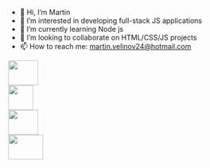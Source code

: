 - 👋 Hi, I’m Martin
- 👀 I’m interested in developing full-stack JS applications
- 🌱 I’m currently learning Node js
- 💞️ I’m looking to collaborate on HTML/CSS/JS projects
- 📫 How to reach me: martin.velinov24@hotmail.com



<div style="display: flex; flex-direction: column; ">
  <img src="https://upload.wikimedia.org/wikipedia/commons/thumb/6/61/HTML5_logo_and_wordmark.svg/512px-HTML5_logo_and_wordmark.svg.png" width="60px" height="50px" margin-right:"30px">
  <img src="https://upload.wikimedia.org/wikipedia/commons/thumb/d/d5/CSS3_logo_and_wordmark.svg/1200px-CSS3_logo_and_wordmark.svg.png" width="50px" height="50px" margin-right:"40px">
  <img src="https://upload.wikimedia.org/wikipedia/commons/thumb/9/99/Unofficial_JavaScript_logo_2.svg/2048px-Unofficial_JavaScript_logo_2.svg.png" width="60px" height="50px" margin-right:"40px">
  <img src="https://upload.wikimedia.org/wikipedia/commons/thumb/d/d9/Node.js_logo.svg/1200px-Node.js_logo.svg.png" width="70px" height="50px"  margin-right:"20px">
</div>

<!---
martinvelinov1/martinvelinov1 is a ✨ special ✨ repository because its `README.md` (this file) appears on your GitHub profile.
You can click the Preview link to take a look at your changes.
--->
